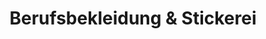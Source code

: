 ---
title: "Berufsbekleidung & Stickerei"
url: /altenburg/berufsbekleidung-und-stickerei/
shop: Kleidung
---